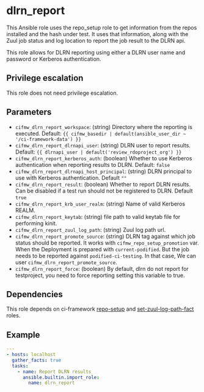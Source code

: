 # dlrn_report
This Ansible role uses the repo_setup role to get information
from the repos installed and the hash under test.
It uses that information, along with the Zuul job status
and log location to report the job result to the
DLRN api.

This role allows for DLRN reporting using either a
DLRN user name and password or Kerberos authentication.

## Privilege escalation
This role does not need privilege escalation.

## Parameters
* `cifmw_dlrn_report_workspace`: (string) Directory where the reporting is executed. Default: `{{ cifmw_basedir | default(ansible_user_dir ~ '/ci-framework-data') }}`
* `cifmw_dlrn_report_dlrnapi_user`: (string) DLRN user to report results. Default: `{{ dlrnapi_user | default('review_rdoproject_org') }}`
* `cifmw_dlrn_report_kerberos_auth`: (boolean) Whether to use Kerberos authentication when reporting results to DLRN. Default: `false`
* `cifmw_dlrn_report_dlrnapi_host_principal`: (string) DLRN principal to use with Kerberos authentication. Default `""`
* `cifmw_dlrn_report_result`: (boolean) Whether to report DLRN results. Can be disabled if a test run should not be registered to DLRN. Default `true`
* `cifmw_dlrn_report_krb_user_realm`: (string) Name of valid Kerberos REALM.
* `cifmw_dlrn_report_keytab`: (string) file path to valid keytab file for performing kinit.
* `cifmw_dlrn_report_zuul_log_path`: (string) Zuul log path url.
* `cifmw_dlrn_report_promote_source`: (string) DLRN tag against which job status should be reported. It works with `cifmw_repo_setup_promotion` var. When the Deployment
  is prepared with `current-podified`. But the job needs to be reported against `podified-ci-testing`. In that case, We can user `cifmw_dlrn_report_promote_source`.
* `cifmw_dlrn_report_force`: (boolean) By default, dlrn do not report for testproject, you need to force reporting setting this variable to true.

## Dependencies

This role depends on ci-framework [repo-setup](https://github.com/openstack-k8s-operators/ci-framework/tree/main/roles/repo_setup)
and [set-zuul-log-path-fact](https://opendev.org/zuul/zuul-jobs/src/branch/master/roles/set-zuul-log-path-fact) roles.

## Example
```YAML
---
- hosts: localhost
  gather_facts: true
  tasks:
    - name: Report DLRN results
      ansible.builtin.import_role:
        name: dlrn_report
